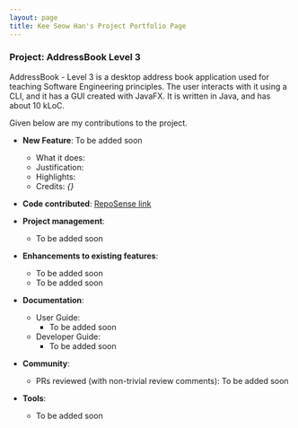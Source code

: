 ```yaml
---
layout: page
title: Kee Seow Han's Project Portfolio Page
---
```


### Project: AddressBook Level 3

AddressBook - Level 3 is a desktop address book application used for teaching Software Engineering principles. The user interacts with it using a CLI, and it has a GUI created with JavaFX. It is written in Java, and has about 10 kLoC.

Given below are my contributions to the project.

* **New Feature**: To be added soon
  * What it does:
  * Justification:
  * Highlights:
  * Credits: *{}*

* **Code contributed**: [RepoSense link](https://nus-cs2103-ay2223s1.github.io/tp-dashboard/?search=kshan29&breakdown=true)

* **Project management**:
  * To be added soon

* **Enhancements to existing features**:
  * To be added soon
  * To be added soon

* **Documentation**:
  * User Guide:
    * To be added soon
  * Developer Guide:
    * To be added soon

* **Community**:
  * PRs reviewed (with non-trivial review comments): To be added soon

* **Tools**:
  * To be added soon

